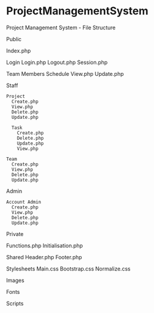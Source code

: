 # ProjectManagementSystem
Project Management System - File Structure

Public

  Index.php

  Login
    Login.php
    Logout.php
    Session.php

  Team Members
    Schedule 
      View.php
      Update.php
      
  Staff
  
    Project
      Create.php
      View.php
      Delete.php
      Update.php
      
      Task
        Create.php
        Delete.php
        Update.php
        View.php
        
    Team
      Create.php
      View.php
      Delete.php
      Update.php
      
  Admin
  
    Account Admin
      Create.php
      View.php
      Delete.php
      Update.php

Private

  Functions.php
  Initialisation.php
  
  Shared
    Header.php
    Footer.php
    
  Stylesheets
    Main.css
    Bootstrap.css
    Normalize.css
    
  Images
  
  Fonts
  
  Scripts

